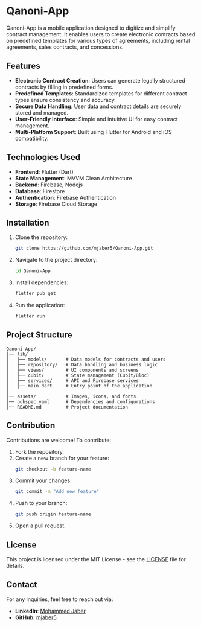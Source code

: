 # Qanoni-App

Qanoni-App is a mobile application designed to digitize and simplify contract management. It enables users to create electronic contracts based on predefined templates for various types of agreements, including rental agreements, sales contracts, and concessions.

## Features

- **Electronic Contract Creation**: Users can generate legally structured contracts by filling in predefined forms.
- **Predefined Templates**: Standardized templates for different contract types ensure consistency and accuracy.
- **Secure Data Handling**: User data and contract details are securely stored and managed.
- **User-Friendly Interface**: Simple and intuitive UI for easy contract management.
- **Multi-Platform Support**: Built using Flutter for Android and iOS compatibility.

## Technologies Used

- **Frontend**: Flutter (Dart)
- **State Management**: MVVM Clean Architecture
- **Backend**: Firebase, Nodejs
- **Database**: Firestore
- **Authentication**: Firebase Authentication
- **Storage**: Firebase Cloud Storage

## Installation

1. Clone the repository:
   ```sh
   git clone https://github.com/mjaber5/Qanoni-App.git
   ```
2. Navigate to the project directory:
   ```sh
   cd Qanoni-App
   ```
3. Install dependencies:
   ```sh
   flutter pub get
   ```
4. Run the application:
   ```sh
   flutter run
   ```

## Project Structure

```
Qanoni-App/
│── lib/
│   ├── models/       # Data models for contracts and users
│   ├── repository/   # Data handling and business logic
│   ├── views/        # UI components and screens
│   ├── cubit/        # State management (Cubit/Bloc)
│   ├── services/     # API and Firebase services
│   ├── main.dart     # Entry point of the application
│
│── assets/           # Images, icons, and fonts
│── pubspec.yaml      # Dependencies and configurations
│── README.md         # Project documentation
```

## Contribution

Contributions are welcome! To contribute:
1. Fork the repository.
2. Create a new branch for your feature:
   ```sh
   git checkout -b feature-name
   ```
3. Commit your changes:
   ```sh
   git commit -m "Add new feature"
   ```
4. Push to your branch:
   ```sh
   git push origin feature-name
   ```
5. Open a pull request.

## License

This project is licensed under the MIT License - see the [LICENSE](LICENSE) file for details.

## Contact

For any inquiries, feel free to reach out via:
- **LinkedIn**: [Mohammed Jaber](https://www.linkedin.com/in/mohammad-jaber-profile)
- **GitHub**: [mjaber5](https://github.com/mjaber5)
